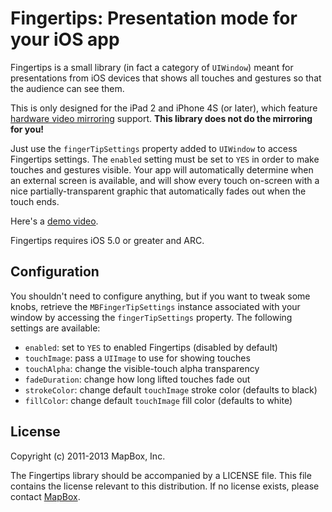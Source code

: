 # Fingertips: Presentation mode for your iOS app

Fingertips is a small library (in fact a category of `UIWindow`) meant for presentations from iOS devices that shows all touches and gestures so that the audience can see them. 

This is only designed for the iPad 2 and iPhone 4S (or later), which feature [hardware video mirroring](http://www.apple.com/ipad/features/airplay/) support. **This library does not do the mirroring for you!**

Just use the `fingerTipSettings` property added to `UIWindow` to access Fingertips settings. The `enabled` setting must be set to `YES` in order to make touches and gestures visible. Your app will automatically determine when an external screen is available, and will show every touch on-screen with a nice partially-transparent graphic that automatically fades out when the touch ends. 

Here's a [demo video](http://vimeo.com/22136667).

Fingertips requires iOS 5.0 or greater and ARC. 

## Configuration

You shouldn't need to configure anything, but if you want to tweak some knobs, retrieve the `MBFingerTipSettings` instance associated with your window by accessing the `fingerTipSettings` property. The following settings are available: 

 * `enabled`: set to `YES` to enabled Fingertips (disabled by default)
 * `touchImage`: pass a `UIImage` to use for showing touches
 * `touchAlpha`: change the visible-touch alpha transparency
 * `fadeDuration`: change how long lifted touches fade out
 * `strokeColor`: change default `touchImage` stroke color (defaults to black)
 * `fillColor`: change default `touchImage` fill color (defaults to white)

## License

Copyright (c) 2011-2013 MapBox, Inc.

The Fingertips library should be accompanied by a LICENSE file. This file contains the license relevant to this distribution. If no license exists, please contact [MapBox](http://mapbox.com).